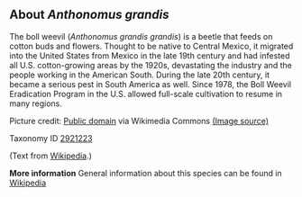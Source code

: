**About *Anthonomus grandis***
-------------------------

The boll weevil (*Anthonomus grandis grandis*) is a beetle that feeds on cotton buds and flowers. 
Thought to be native to Central Mexico, it migrated into the United States 
from Mexico in the late 19th century and had infested all U.S. cotton-growing 
areas by the 1920s, devastating the industry and the people working in the American South. 
During the late 20th century, it became a serious pest in South America as well. 
Since 1978, the Boll Weevil Eradication Program in the U.S. allowed full-scale cultivation 
to resume in many regions.

Picture credit: [Public domain](https://commons.wikimedia.org/wiki/Main_Page) via Wikimedia Commons [(Image source)](https://en.wikipedia.org/wiki/File:Boll_weevil.jpg)

Taxonomy ID [2921223](https://www.uniprot.org/taxonomy/2921223)

(Text from [Wikipedia](https://en.wikipedia.org/).)

**More information**
General information about this species can be found in [Wikipedia](https://en.wikipedia.org/wiki/anthonomus_grandis)
